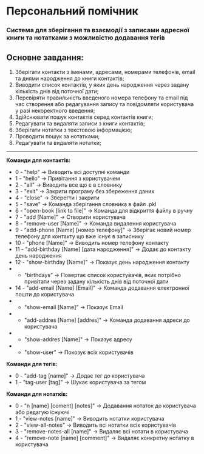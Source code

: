  
# __Персональний помічник__
### **Система для зберігання та взаємодії з записами адресної книги та нотатками з можливістю додавання тегів**

## Основне завдання:
1. Зберігати контакти з іменами, адресами, номерами телефонів, email та днями народження до книги контактів;
2. Виводити список контактів, у яких день народження через задану кількість днів від поточної дати;
3. Перевіряти правильність введеного номера телефону та email під час створення або редагування запису та повідомляти користувача у разі некоректного введення;
4. Здійснювати пошук контактів серед контактів книги;
5. Редагувати та видаляти записи з книги контактів;
6. Зберігати нотатки з текстовою інформацією;
7. Проводити пошук за нотатками;
8. Редагувати та видаляти нотатки;

___
__Команди для контактів:__
- 0 - "help" -> Виводить всі доступні команди
- 1 - "hello" -> Привітання з користувачем
- 2 - "all" -> Виводить все що є в словнику
- 3 - "exit" -> Закрити програму без збереження даних
- 4 - "close" -> Зберегти і закрити
- 5 - "save" -> Команда зберігання словника в файл .pkl
- 6 - "open-book [link to file]" -> Команда для відкриття файлу в ручну
- 7 - "add [Name]" -> Створити користувача
- 8 - "remove-user [Name]" -> Команда видалення користувача
- 9 - "add-phone [Name] [номер телефону]" -> Зберігає новий номер телефону для контакту що вже існує в записнику
- 10 - "phone [Name]" -> Виводить номер телефону контакту
- 11 - "add-birthday [Name] [дата народження]" -> Додає до контакту день народження
- 12 - "show-birthday [Name]" -> Показує день народження контакту
-  - "birthdays" -> Повертає список користувачів, яких потрібно привітати через задану кількість днів від поточної дати
- 14 - "add-email [Name] [Email]" -> Команда додавання електронної пошти до користувача
- - "show-email [Name]" -> Показує Email
- - "add-addres [Name] [addres]" -> Команда додавання адреси до користувача
- - "show-addres [Name]" -> Показує адресу
- - "show-user" -> Покозує всіх користувачів

__Команди для тегів:__
- 0 - "add-tag [name]" -> Додає тег до користувача
- 1 - "tag-user [tag]" -> Шукає користувача за тегом

__Команди для нотатків:__
- 0 - "n [name] [coment] [notes]" -> Додавання нотаток до користувача або редагую існуючі
- 1 - "view-notes [name]" -> Виводить нотатки користувача
- 2 - "view-all-notes" -> Виводить всі нотатки всіх користувачів
- 3 - "remove-notes-all [name]" -> Видаляє всі нотати в користувача
- 4 - "remove-note [name] [comment]" -> Видаляє конкретну нотатку в користувача


    